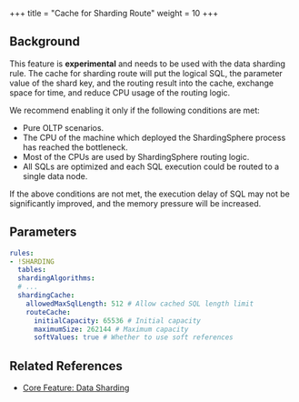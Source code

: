 +++
title = "Cache for Sharding Route"
weight = 10
+++

## Background

This feature is **experimental** and needs to be used with the data sharding rule.
The cache for sharding route will put the logical SQL, the parameter value of the shard key, and the routing result into the cache, exchange space for time, and reduce CPU usage of the routing logic.

We recommend enabling it only if the following conditions are met:
- Pure OLTP scenarios.
- The CPU of the machine which deployed the ShardingSphere process has reached the bottleneck.
- Most of the CPUs are used by ShardingSphere routing logic.
- All SQLs are optimized and each SQL execution could be routed to a single data node.

If the above conditions are not met, the execution delay of SQL may not be significantly improved, and the memory pressure will be increased.

## Parameters

```yaml
rules:
- !SHARDING
  tables:
  shardingAlgorithms:
  # ...
  shardingCache:
    allowedMaxSqlLength: 512 # Allow cached SQL length limit
    routeCache:
      initialCapacity: 65536 # Initial capacity
      maximumSize: 262144 # Maximum capacity
      softValues: true # Whether to use soft references
```

## Related References

- [Core Feature: Data Sharding](/en/features/sharding/)
